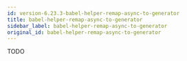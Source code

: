 ```yaml
---
id: version-6.23.3-babel-helper-remap-async-to-generator
title: babel-helper-remap-async-to-generator
sidebar_label: babel-helper-remap-async-to-generator
original_id: babel-helper-remap-async-to-generator
---
```


TODO

